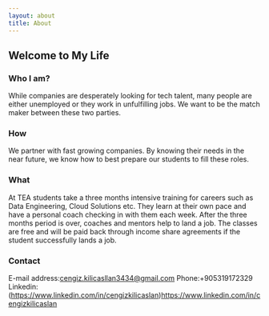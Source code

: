 ```yaml
---
layout: about
title: About
---
```


## Welcome to My Life

### Who I am?

While companies are desperately looking for tech talent, many people are either unemployed or they work in unfulfilling jobs. We want to be the match maker between these two parties. 

### How

We partner with fast growing companies. By knowing their needs in the near future, we know how to best prepare our students to fill these roles. 

### What

At TEA students take a three months intensive training for careers such as Data Engineering, Cloud Solutions etc. They learn at their own pace and have a personal coach checking in with them each week. After the three months period is over, coaches and mentors help to land a job. The classes are free and will be paid back through income share agreements if the student successfully lands a job.

### Contact

E-mail address:cengiz.kilicasllan3434@gmail.com Phone:+905319172329 Linkedin:(https://www.linkedin.com/in/cengizkilicaslan)https://www.linkedin.com/in/cengizkilicaslan 
